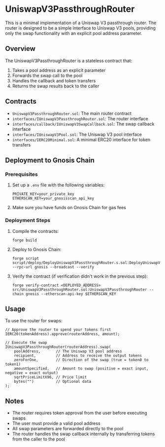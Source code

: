 # UniswapV3PassthroughRouter

This is a minimal implementation of a Uniswap V3 passthrough router. The router is designed to be a simple interface to Uniswap V3 pools, providing only the swap functionality with an explicit pool address parameter.

## Overview

The UniswapV3PassthroughRouter is a stateless contract that:

1. Takes a pool address as an explicit parameter
2. Forwards the swap call to the pool
3. Handles the callback and token transfers
4. Returns the swap results back to the caller

## Contracts

- `UniswapV3PassthroughRouter.sol`: The main router contract
- `interfaces/IUniswapV3PassthroughRouter.sol`: The router interface
- `interfaces/callback/IUniswapV3SwapCallback.sol`: The swap callback interface
- `interfaces/IUniswapV3Pool.sol`: The Uniswap V3 pool interface
- `interfaces/IERC20Minimal.sol`: A minimal ERC20 interface for token transfers

## Deployment to Gnosis Chain

### Prerequisites

1. Set up a `.env` file with the following variables:
   ```
   PRIVATE_KEY=your_private_key
   ETHERSCAN_KEY=your_gnosisscan_api_key
   ```

2. Make sure you have funds on Gnosis Chain for gas fees

### Deployment Steps

1. Compile the contracts:
   ```
   forge build
   ```

2. Deploy to Gnosis Chain:
   ```
   forge script script/deploy/DeployUniswapV3PassthroughRouter.s.sol:DeployUniswapV3PassthroughRouter --rpc-url gnosis --broadcast --verify
   ```

3. Verify the contract (if verification didn't work in the previous step):
   ```
   forge verify-contract <DEPLOYED_ADDRESS> src/UniswapV3PassthroughRouter.sol:UniswapV3PassthroughRouter --chain gnosis --etherscan-api-key $ETHERSCAN_KEY
   ```

## Usage

To use the router for swaps:

```solidity
// Approve the router to spend your tokens first
IERC20(tokenAddress).approve(routerAddress, amount);

// Execute the swap
IUniswapV3PassthroughRouter(routerAddress).swap(
    poolAddress,       // The Uniswap V3 pool address
    recipient,         // Address to receive the output tokens
    zeroForOne,        // Direction of the swap (true = token0 to token1)
    amountSpecified,   // Amount to swap (positive = exact input, negative = exact output)
    sqrtPriceLimitX96, // Price limit
    bytes("")          // Optional data
);
```

## Notes

- The router requires token approval from the user before executing swaps
- The user must provide a valid pool address
- All swap parameters are forwarded directly to the pool
- The router handles the swap callback internally by transferring tokens from the caller to the pool 

